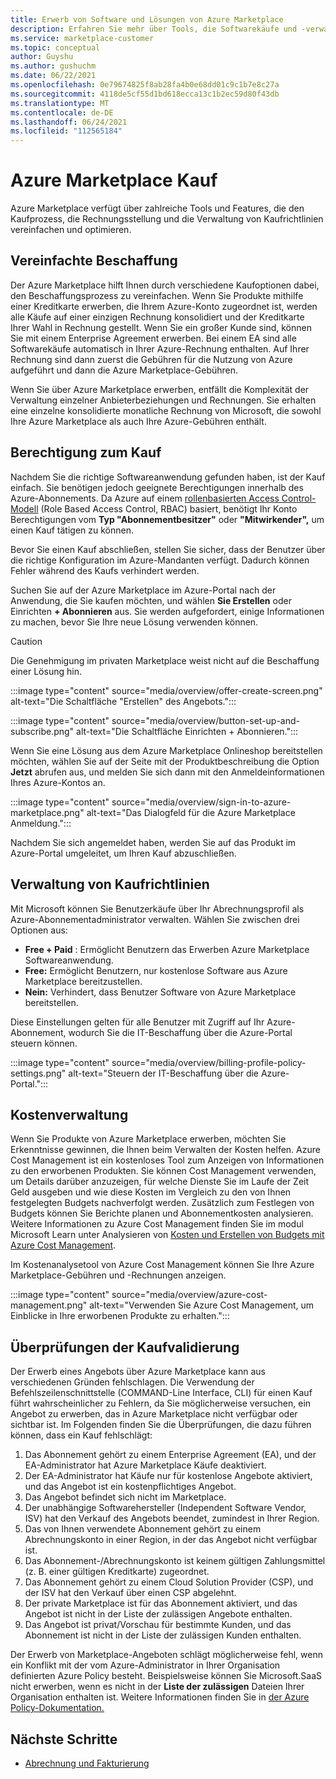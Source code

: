 ```yaml
---
title: Erwerb von Software und Lösungen von Azure Marketplace
description: Erfahren Sie mehr über Tools, die Softwarekäufe und -verwaltung in Azure Marketplace vereinfachen und optimieren.
ms.service: marketplace-customer
ms.topic: conceptual
author: Guyshu
ms.author: gushuchm
ms.date: 06/22/2021
ms.openlocfilehash: 0e79674825f8ab28fa4b0e68dd01c9c1b7e8c27a
ms.sourcegitcommit: 4118de5cf55d1bd618ecca13c1b2ec59d80f43db
ms.translationtype: MT
ms.contentlocale: de-DE
ms.lasthandoff: 06/24/2021
ms.locfileid: "112565184"
---
```

# <a name="azure-marketplace-purchasing"></a>Azure Marketplace Kauf

Azure Marketplace verfügt über zahlreiche Tools und Features, die den Kaufprozess, die Rechnungsstellung und die Verwaltung von Kaufrichtlinien vereinfachen und optimieren.

## <a name="simplified-procurement"></a>Vereinfachte Beschaffung

Der Azure Marketplace hilft Ihnen durch verschiedene Kaufoptionen dabei, den Beschaffungsprozess zu vereinfachen. Wenn Sie Produkte mithilfe einer Kreditkarte erwerben, die Ihrem Azure-Konto zugeordnet ist, werden alle Käufe auf einer einzigen Rechnung konsolidiert und der Kreditkarte Ihrer Wahl in Rechnung gestellt. Wenn Sie ein großer Kunde sind, können Sie mit einem Enterprise Agreement erwerben. Bei einem EA sind alle Softwarekäufe automatisch in Ihrer Azure-Rechnung enthalten. Auf Ihrer Rechnung sind dann zuerst die Gebühren für die Nutzung von Azure aufgeführt und dann die Azure Marketplace-Gebühren.

Wenn Sie über Azure Marketplace erwerben, entfällt die Komplexität der Verwaltung einzelner Anbieterbeziehungen und Rechnungen. Sie erhalten eine einzelne konsolidierte monatliche Rechnung von Microsoft, die sowohl Ihre Azure Marketplace als auch Ihre Azure-Gebühren enthält.

## <a name="permission-to-purchase"></a>Berechtigung zum Kauf

Nachdem Sie die richtige Softwareanwendung gefunden haben, ist der Kauf einfach. Sie benötigen jedoch geeignete Berechtigungen innerhalb des Azure-Abonnements. Da Azure auf einem [rollenbasierten Access Control-Modell](/azure/role-based-access-control/overview) (Role Based Access Control, RBAC) basiert, benötigt Ihr Konto Berechtigungen vom **Typ "Abonnementbesitzer"** oder **"Mitwirkender",** um einen Kauf tätigen zu können.

Bevor Sie einen Kauf abschließen, stellen Sie sicher, dass der Benutzer über die richtige Konfiguration im Azure-Mandanten verfügt. Dadurch können Fehler während des Kaufs verhindert werden.

Suchen Sie auf der Azure Marketplace im Azure-Portal nach der Anwendung, die Sie kaufen möchten, und wählen **Sie Erstellen** oder Einrichten **+ Abonnieren** aus. Sie werden aufgefordert, einige Informationen zu machen, bevor Sie Ihre neue Lösung verwenden können.

> [!CAUTION]
> Die Genehmigung im privaten Marketplace weist nicht auf die Beschaffung einer Lösung hin.

:::image type="content" source="media/overview/offer-create-screen.png" alt-text="Die Schaltfläche &quot;Erstellen&quot; des Angebots.":::

:::image type="content" source="media/overview/button-set-up-and-subscribe.png" alt-text="Die Schaltfläche Einrichten + Abonnieren.":::

Wenn Sie eine Lösung aus dem Azure Marketplace Onlineshop bereitstellen möchten, wählen Sie auf der Seite mit der Produktbeschreibung die Option **Jetzt** abrufen aus, und melden Sie sich dann mit den Anmeldeinformationen Ihres Azure-Kontos an.

:::image type="content" source="media/overview/sign-in-to-azure-marketplace.png" alt-text="Das Dialogfeld für die Azure Marketplace Anmeldung.":::

Nachdem Sie sich angemeldet haben, werden Sie auf das Produkt im Azure-Portal umgeleitet, um Ihren Kauf abzuschließen.

## <a name="purchase-policy-management"></a>Verwaltung von Kaufrichtlinien

Mit Microsoft können Sie Benutzerkäufe über Ihr Abrechnungsprofil als Azure-Abonnementadministrator verwalten. Wählen Sie zwischen drei Optionen aus:

- **Free + Paid** : Ermöglicht Benutzern das Erwerben Azure Marketplace Softwareanwendung.
- **Free:** Ermöglicht Benutzern, nur kostenlose Software aus Azure Marketplace bereitzustellen.
- **Nein:** Verhindert, dass Benutzer Software von Azure Marketplace bereitstellen.

Diese Einstellungen gelten für alle Benutzer mit Zugriff auf Ihr Azure-Abonnement, wodurch Sie die IT-Beschaffung über die Azure-Portal steuern können.

:::image type="content" source="media/overview/billing-profile-policy-settings.png" alt-text="Steuern der IT-Beschaffung über die Azure-Portal.":::

## <a name="cost-management"></a>Kostenverwaltung

Wenn Sie Produkte von Azure Marketplace erwerben, möchten Sie Erkenntnisse gewinnen, die Ihnen beim Verwalten der Kosten helfen. Azure Cost Management ist ein kostenloses Tool zum Anzeigen von Informationen zu den erworbenen Produkten. Sie können Cost Management verwenden, um Details darüber anzuzeigen, für welche Dienste Sie im Laufe der Zeit Geld ausgeben und wie diese Kosten im Vergleich zu den von Ihnen festgelegten Budgets nachverfolgt werden. Zusätzlich zum Festlegen von Budgets können Sie Berichte planen und Abonnementkosten analysieren. Weitere Informationen zu Azure Cost Management finden Sie im modul Microsoft Learn unter Analysieren von [Kosten und Erstellen von Budgets mit Azure Cost Management](/learn/modules/analyze-costs-create-budgets-azure-cost-management/).

Im Kostenanalysetool von Azure Cost Management können Sie Ihre Azure Marketplace-Gebühren und -Rechnungen anzeigen.

:::image type="content" source="media/overview/azure-cost-management.png" alt-text="Verwenden Sie Azure Cost Management, um Einblicke in Ihre erworbenen Produkte zu erhalten.":::

## <a name="purchase-validation-checks"></a>Überprüfungen der Kaufvalidierung

Der Erwerb eines Angebots über Azure Marketplace kann aus verschiedenen Gründen fehlschlagen. Die Verwendung der Befehlszeilenschnittstelle (COMMAND-Line Interface, CLI) für einen Kauf führt wahrscheinlicher zu Fehlern, da Sie möglicherweise versuchen, ein Angebot zu erwerben, das in Azure Marketplace nicht verfügbar oder sichtbar ist. Im Folgenden finden Sie die Überprüfungen, die dazu führen können, dass ein Kauf fehlschlägt:

1. Das Abonnement gehört zu einem Enterprise Agreement (EA), und der EA-Administrator hat Azure Marketplace Käufe deaktiviert.
1. Der EA-Administrator hat Käufe nur für kostenlose Angebote aktiviert, und das Angebot ist ein kostenpflichtiges Angebot.
1. Das Angebot befindet sich nicht im Marketplace.
1. Der unabhängige Softwarehersteller (Independent Software Vendor, ISV) hat den Verkauf des Angebots beendet, zumindest in Ihrer Region.
1. Das von Ihnen verwendete Abonnement gehört zu einem Abrechnungskonto in einer Region, in der das Angebot nicht verfügbar ist.
1. Das Abonnement-/Abrechnungskonto ist keinem gültigen Zahlungsmittel (z. B. einer gültigen Kreditkarte) zugeordnet.
1. Das Abonnement gehört zu einem Cloud Solution Provider (CSP), und der ISV hat den Verkauf über einen CSP abgelehnt.
1. Der private Marketplace ist für das Abonnement aktiviert, und das Angebot ist nicht in der Liste der zulässigen Angebote enthalten.
1. Das Angebot ist privat/Vorschau für bestimmte Kunden, und das Abonnement ist nicht in der Liste der zulässigen Kunden enthalten.

Der Erwerb von Marketplace-Angeboten schlägt möglicherweise fehl, wenn ein Konflikt mit der vom Azure-Administrator in Ihrer Organisation definierten Azure Policy besteht. Beispielsweise können Sie Microsoft.SaaS nicht erwerben, wenn es nicht in der **Liste der zulässigen** Dateien Ihrer Organisation enthalten ist. Weitere Informationen finden Sie in [der Azure Policy-Dokumentation.](/azure/governance/policy/)

## <a name="next-steps"></a>Nächste Schritte

- [Abrechnung und Fakturierung](billing-invoicing.md)